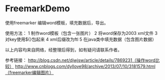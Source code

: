 # FreemarkDemo
使用freemarker 编辑word模板，填充数据后，导出。

使用方法：
1 制作word模板（包含一张图片）
2 将word保存为2003 xml文件
3 对key使用${}包起来
4 xml后缀改为ftl
5 在java类中填充数据（包含图片数据）

以上内容均来自网络，经整理后得到，如有疑问请联系作者。

参考链接：
http://blog.csdn.net/djwjsw/article/details/7869231（操作word比较）
http://www.cnblogs.com/dyllove98/archive/2013/07/10/3181579.html（freemarker编辑图片）
